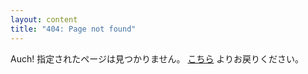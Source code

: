 ```yaml
---
layout: content
title: "404: Page not found"
---
```


Auch! 指定されたページは見つかりません。 <a href="{{ site.baseurl }}/">こちら</a> よりお戻りください。

